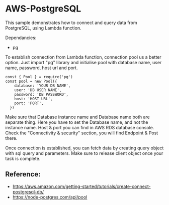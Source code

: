# AWS-PostgreSQL
This sample demonstrates how to connect and query data from PostgreSQL, using Lambda function.

Dependancies:
- pg

To establish connection from Lambda function, connection pool us a better option. Just import "pg" library and initialise pool with database name, user name, password, host url and port. 
```
const { Pool } = require('pg')
const pool = new Pool({
    database: 'YOUR DB NAME', 
    user: 'DB USER NAME',
    password: 'DB PASSWORD',
    host: 'HOST URL',
    port: 'PORT',
  })
```
Make sure that Database instance name and Database name both are separate thing. Here you have to set the Database name, and not the instance name.
Host & port you can find in AWS RDS database console. Check the "Connectivity & security" section, you will find Endpoint & Post there.

Once connection is established, you can fetch data by creating query object with sql query and parameters. Make sure to release client object once your task is complete. 

Reference:
-
- https://aws.amazon.com/getting-started/tutorials/create-connect-postgresql-db/
- https://node-postgres.com/api/pool

